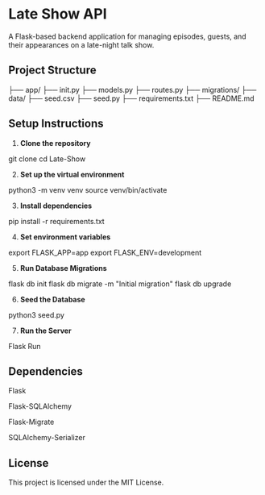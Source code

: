 # Late Show API

A Flask-based backend application for managing episodes, guests, and their appearances on a late-night talk show.

## Project Structure

├── app/
├── init.py
├── models.py
├── routes.py
├── migrations/
├── data/
├── seed.csv
├── seed.py
├── requirements.txt
├── README.md

## Setup Instructions

1. **Clone the repository**

git clone <repository-url>
cd Late-Show

2. **Set up the virtual environment**

python3 -m venv venv
source venv/bin/activate

3. **Install dependencies**

pip install -r requirements.txt

4. **Set environment variables**

export FLASK_APP=app
export FLASK_ENV=development

5. **Run Database Migrations**

flask db init
flask db migrate -m "Initial migration"
flask db upgrade

6. **Seed the Database**

python3 seed.py

7. **Run the Server**

Flask Run

## Dependencies

Flask

Flask-SQLAlchemy

Flask-Migrate

SQLAlchemy-Serializer

## License

This project is licensed under the MIT License.
